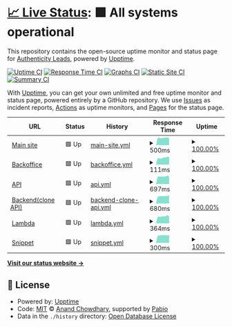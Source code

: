 # [📈 Live Status](https://status.authenticityleads.com): <!--live status--> **🟩 All systems operational**

This repository contains the open-source uptime monitor and status page for [Authenticity Leads](https://status.authenticityleads.com), powered by [Upptime](https://github.com/upptime/upptime).

[![Uptime CI](https://github.com/AuthenticityLeads/status-page/workflows/Uptime%20CI/badge.svg)](https://github.com/AuthenticityLeads/status-page/actions?query=workflow%3A%22Uptime+CI%22)
[![Response Time CI](https://github.com/AuthenticityLeads/status-page/workflows/Response%20Time%20CI/badge.svg)](https://github.com/AuthenticityLeads/status-page/actions?query=workflow%3A%22Response+Time+CI%22)
[![Graphs CI](https://github.com/AuthenticityLeads/status-page/workflows/Graphs%20CI/badge.svg)](https://github.com/AuthenticityLeads/status-page/actions?query=workflow%3A%22Graphs+CI%22)
[![Static Site CI](https://github.com/AuthenticityLeads/status-page/workflows/Static%20Site%20CI/badge.svg)](https://github.com/AuthenticityLeads/status-page/actions?query=workflow%3A%22Static+Site+CI%22)
[![Summary CI](https://github.com/AuthenticityLeads/status-page/workflows/Summary%20CI/badge.svg)](https://github.com/AuthenticityLeads/status-page/actions?query=workflow%3A%22Summary+CI%22)

With [Upptime](https://upptime.js.org), you can get your own unlimited and free uptime monitor and status page, powered entirely by a GitHub repository. We use [Issues](https://github.com/AuthenticityLeads/status-page/issues) as incident reports, [Actions](https://github.com/AuthenticityLeads/status-page/actions) as uptime monitors, and [Pages](https://status.authenticityleads.com) for the status page.

<!--start: status pages-->
<!-- This summary is generated by Upptime (https://github.com/upptime/upptime) -->
<!-- Do not edit this manually, your changes will be overwritten -->
<!-- prettier-ignore -->
| URL | Status | History | Response Time | Uptime |
| --- | ------ | ------- | ------------- | ------ |
| <img alt="" src="https://icons.duckduckgo.com/ip3/authenticityleads.com.ico" height="13"> [Main site](https://authenticityleads.com) | 🟩 Up | [main-site.yml](https://github.com/AuthenticityLeads/status-page/commits/HEAD/history/main-site.yml) | <details><summary><img alt="Response time graph" src="./graphs/main-site/response-time-week.png" height="20"> 500ms</summary><br><a href="https://status.authenticityleads.com/history/main-site"><img alt="Response time 503" src="https://img.shields.io/endpoint?url=https%3A%2F%2Fraw.githubusercontent.com%2FAuthenticityLeads%2Fstatus-page%2FHEAD%2Fapi%2Fmain-site%2Fresponse-time.json"></a><br><a href="https://status.authenticityleads.com/history/main-site"><img alt="24-hour response time 485" src="https://img.shields.io/endpoint?url=https%3A%2F%2Fraw.githubusercontent.com%2FAuthenticityLeads%2Fstatus-page%2FHEAD%2Fapi%2Fmain-site%2Fresponse-time-day.json"></a><br><a href="https://status.authenticityleads.com/history/main-site"><img alt="7-day response time 500" src="https://img.shields.io/endpoint?url=https%3A%2F%2Fraw.githubusercontent.com%2FAuthenticityLeads%2Fstatus-page%2FHEAD%2Fapi%2Fmain-site%2Fresponse-time-week.json"></a><br><a href="https://status.authenticityleads.com/history/main-site"><img alt="30-day response time 501" src="https://img.shields.io/endpoint?url=https%3A%2F%2Fraw.githubusercontent.com%2FAuthenticityLeads%2Fstatus-page%2FHEAD%2Fapi%2Fmain-site%2Fresponse-time-month.json"></a><br><a href="https://status.authenticityleads.com/history/main-site"><img alt="1-year response time 503" src="https://img.shields.io/endpoint?url=https%3A%2F%2Fraw.githubusercontent.com%2FAuthenticityLeads%2Fstatus-page%2FHEAD%2Fapi%2Fmain-site%2Fresponse-time-year.json"></a></details> | <details><summary><a href="https://status.authenticityleads.com/history/main-site">100.00%</a></summary><a href="https://status.authenticityleads.com/history/main-site"><img alt="All-time uptime 100.00%" src="https://img.shields.io/endpoint?url=https%3A%2F%2Fraw.githubusercontent.com%2FAuthenticityLeads%2Fstatus-page%2FHEAD%2Fapi%2Fmain-site%2Fuptime.json"></a><br><a href="https://status.authenticityleads.com/history/main-site"><img alt="24-hour uptime 100.00%" src="https://img.shields.io/endpoint?url=https%3A%2F%2Fraw.githubusercontent.com%2FAuthenticityLeads%2Fstatus-page%2FHEAD%2Fapi%2Fmain-site%2Fuptime-day.json"></a><br><a href="https://status.authenticityleads.com/history/main-site"><img alt="7-day uptime 100.00%" src="https://img.shields.io/endpoint?url=https%3A%2F%2Fraw.githubusercontent.com%2FAuthenticityLeads%2Fstatus-page%2FHEAD%2Fapi%2Fmain-site%2Fuptime-week.json"></a><br><a href="https://status.authenticityleads.com/history/main-site"><img alt="30-day uptime 100.00%" src="https://img.shields.io/endpoint?url=https%3A%2F%2Fraw.githubusercontent.com%2FAuthenticityLeads%2Fstatus-page%2FHEAD%2Fapi%2Fmain-site%2Fuptime-month.json"></a><br><a href="https://status.authenticityleads.com/history/main-site"><img alt="1-year uptime 100.00%" src="https://img.shields.io/endpoint?url=https%3A%2F%2Fraw.githubusercontent.com%2FAuthenticityLeads%2Fstatus-page%2FHEAD%2Fapi%2Fmain-site%2Fuptime-year.json"></a></details>
| <img alt="" src="https://icons.duckduckgo.com/ip3/app.authenticityleads.com.ico" height="13"> [Backoffice](https://app.authenticityleads.com/) | 🟩 Up | [backoffice.yml](https://github.com/AuthenticityLeads/status-page/commits/HEAD/history/backoffice.yml) | <details><summary><img alt="Response time graph" src="./graphs/backoffice/response-time-week.png" height="20"> 111ms</summary><br><a href="https://status.authenticityleads.com/history/backoffice"><img alt="Response time 226" src="https://img.shields.io/endpoint?url=https%3A%2F%2Fraw.githubusercontent.com%2FAuthenticityLeads%2Fstatus-page%2FHEAD%2Fapi%2Fbackoffice%2Fresponse-time.json"></a><br><a href="https://status.authenticityleads.com/history/backoffice"><img alt="24-hour response time 125" src="https://img.shields.io/endpoint?url=https%3A%2F%2Fraw.githubusercontent.com%2FAuthenticityLeads%2Fstatus-page%2FHEAD%2Fapi%2Fbackoffice%2Fresponse-time-day.json"></a><br><a href="https://status.authenticityleads.com/history/backoffice"><img alt="7-day response time 111" src="https://img.shields.io/endpoint?url=https%3A%2F%2Fraw.githubusercontent.com%2FAuthenticityLeads%2Fstatus-page%2FHEAD%2Fapi%2Fbackoffice%2Fresponse-time-week.json"></a><br><a href="https://status.authenticityleads.com/history/backoffice"><img alt="30-day response time 130" src="https://img.shields.io/endpoint?url=https%3A%2F%2Fraw.githubusercontent.com%2FAuthenticityLeads%2Fstatus-page%2FHEAD%2Fapi%2Fbackoffice%2Fresponse-time-month.json"></a><br><a href="https://status.authenticityleads.com/history/backoffice"><img alt="1-year response time 226" src="https://img.shields.io/endpoint?url=https%3A%2F%2Fraw.githubusercontent.com%2FAuthenticityLeads%2Fstatus-page%2FHEAD%2Fapi%2Fbackoffice%2Fresponse-time-year.json"></a></details> | <details><summary><a href="https://status.authenticityleads.com/history/backoffice">100.00%</a></summary><a href="https://status.authenticityleads.com/history/backoffice"><img alt="All-time uptime 100.00%" src="https://img.shields.io/endpoint?url=https%3A%2F%2Fraw.githubusercontent.com%2FAuthenticityLeads%2Fstatus-page%2FHEAD%2Fapi%2Fbackoffice%2Fuptime.json"></a><br><a href="https://status.authenticityleads.com/history/backoffice"><img alt="24-hour uptime 100.00%" src="https://img.shields.io/endpoint?url=https%3A%2F%2Fraw.githubusercontent.com%2FAuthenticityLeads%2Fstatus-page%2FHEAD%2Fapi%2Fbackoffice%2Fuptime-day.json"></a><br><a href="https://status.authenticityleads.com/history/backoffice"><img alt="7-day uptime 100.00%" src="https://img.shields.io/endpoint?url=https%3A%2F%2Fraw.githubusercontent.com%2FAuthenticityLeads%2Fstatus-page%2FHEAD%2Fapi%2Fbackoffice%2Fuptime-week.json"></a><br><a href="https://status.authenticityleads.com/history/backoffice"><img alt="30-day uptime 100.00%" src="https://img.shields.io/endpoint?url=https%3A%2F%2Fraw.githubusercontent.com%2FAuthenticityLeads%2Fstatus-page%2FHEAD%2Fapi%2Fbackoffice%2Fuptime-month.json"></a><br><a href="https://status.authenticityleads.com/history/backoffice"><img alt="1-year uptime 100.00%" src="https://img.shields.io/endpoint?url=https%3A%2F%2Fraw.githubusercontent.com%2FAuthenticityLeads%2Fstatus-page%2FHEAD%2Fapi%2Fbackoffice%2Fuptime-year.json"></a></details>
| <img alt="" src="https://icons.duckduckgo.com/ip3/authenticityleads.com.ico" height="13"> [API](https://api.authenticityleads.com) | 🟩 Up | [api.yml](https://github.com/AuthenticityLeads/status-page/commits/HEAD/history/api.yml) | <details><summary><img alt="Response time graph" src="./graphs/api/response-time-week.png" height="20"> 697ms</summary><br><a href="https://status.authenticityleads.com/history/api"><img alt="Response time 622" src="https://img.shields.io/endpoint?url=https%3A%2F%2Fraw.githubusercontent.com%2FAuthenticityLeads%2Fstatus-page%2FHEAD%2Fapi%2Fapi%2Fresponse-time.json"></a><br><a href="https://status.authenticityleads.com/history/api"><img alt="24-hour response time 674" src="https://img.shields.io/endpoint?url=https%3A%2F%2Fraw.githubusercontent.com%2FAuthenticityLeads%2Fstatus-page%2FHEAD%2Fapi%2Fapi%2Fresponse-time-day.json"></a><br><a href="https://status.authenticityleads.com/history/api"><img alt="7-day response time 697" src="https://img.shields.io/endpoint?url=https%3A%2F%2Fraw.githubusercontent.com%2FAuthenticityLeads%2Fstatus-page%2FHEAD%2Fapi%2Fapi%2Fresponse-time-week.json"></a><br><a href="https://status.authenticityleads.com/history/api"><img alt="30-day response time 687" src="https://img.shields.io/endpoint?url=https%3A%2F%2Fraw.githubusercontent.com%2FAuthenticityLeads%2Fstatus-page%2FHEAD%2Fapi%2Fapi%2Fresponse-time-month.json"></a><br><a href="https://status.authenticityleads.com/history/api"><img alt="1-year response time 622" src="https://img.shields.io/endpoint?url=https%3A%2F%2Fraw.githubusercontent.com%2FAuthenticityLeads%2Fstatus-page%2FHEAD%2Fapi%2Fapi%2Fresponse-time-year.json"></a></details> | <details><summary><a href="https://status.authenticityleads.com/history/api">100.00%</a></summary><a href="https://status.authenticityleads.com/history/api"><img alt="All-time uptime 99.99%" src="https://img.shields.io/endpoint?url=https%3A%2F%2Fraw.githubusercontent.com%2FAuthenticityLeads%2Fstatus-page%2FHEAD%2Fapi%2Fapi%2Fuptime.json"></a><br><a href="https://status.authenticityleads.com/history/api"><img alt="24-hour uptime 100.00%" src="https://img.shields.io/endpoint?url=https%3A%2F%2Fraw.githubusercontent.com%2FAuthenticityLeads%2Fstatus-page%2FHEAD%2Fapi%2Fapi%2Fuptime-day.json"></a><br><a href="https://status.authenticityleads.com/history/api"><img alt="7-day uptime 100.00%" src="https://img.shields.io/endpoint?url=https%3A%2F%2Fraw.githubusercontent.com%2FAuthenticityLeads%2Fstatus-page%2FHEAD%2Fapi%2Fapi%2Fuptime-week.json"></a><br><a href="https://status.authenticityleads.com/history/api"><img alt="30-day uptime 100.00%" src="https://img.shields.io/endpoint?url=https%3A%2F%2Fraw.githubusercontent.com%2FAuthenticityLeads%2Fstatus-page%2FHEAD%2Fapi%2Fapi%2Fuptime-month.json"></a><br><a href="https://status.authenticityleads.com/history/api"><img alt="1-year uptime 99.99%" src="https://img.shields.io/endpoint?url=https%3A%2F%2Fraw.githubusercontent.com%2FAuthenticityLeads%2Fstatus-page%2FHEAD%2Fapi%2Fapi%2Fuptime-year.json"></a></details>
| <img alt="" src="https://icons.duckduckgo.com/ip3/authenticityleads.com.ico" height="13"> [Backend(clone API)](https://backendprod.authenticityleads.com) | 🟩 Up | [backend-clone-api.yml](https://github.com/AuthenticityLeads/status-page/commits/HEAD/history/backend-clone-api.yml) | <details><summary><img alt="Response time graph" src="./graphs/backend-clone-api/response-time-week.png" height="20"> 680ms</summary><br><a href="https://status.authenticityleads.com/history/backend-clone-api"><img alt="Response time 622" src="https://img.shields.io/endpoint?url=https%3A%2F%2Fraw.githubusercontent.com%2FAuthenticityLeads%2Fstatus-page%2FHEAD%2Fapi%2Fbackend-clone-api%2Fresponse-time.json"></a><br><a href="https://status.authenticityleads.com/history/backend-clone-api"><img alt="24-hour response time 742" src="https://img.shields.io/endpoint?url=https%3A%2F%2Fraw.githubusercontent.com%2FAuthenticityLeads%2Fstatus-page%2FHEAD%2Fapi%2Fbackend-clone-api%2Fresponse-time-day.json"></a><br><a href="https://status.authenticityleads.com/history/backend-clone-api"><img alt="7-day response time 680" src="https://img.shields.io/endpoint?url=https%3A%2F%2Fraw.githubusercontent.com%2FAuthenticityLeads%2Fstatus-page%2FHEAD%2Fapi%2Fbackend-clone-api%2Fresponse-time-week.json"></a><br><a href="https://status.authenticityleads.com/history/backend-clone-api"><img alt="30-day response time 684" src="https://img.shields.io/endpoint?url=https%3A%2F%2Fraw.githubusercontent.com%2FAuthenticityLeads%2Fstatus-page%2FHEAD%2Fapi%2Fbackend-clone-api%2Fresponse-time-month.json"></a><br><a href="https://status.authenticityleads.com/history/backend-clone-api"><img alt="1-year response time 622" src="https://img.shields.io/endpoint?url=https%3A%2F%2Fraw.githubusercontent.com%2FAuthenticityLeads%2Fstatus-page%2FHEAD%2Fapi%2Fbackend-clone-api%2Fresponse-time-year.json"></a></details> | <details><summary><a href="https://status.authenticityleads.com/history/backend-clone-api">100.00%</a></summary><a href="https://status.authenticityleads.com/history/backend-clone-api"><img alt="All-time uptime 99.99%" src="https://img.shields.io/endpoint?url=https%3A%2F%2Fraw.githubusercontent.com%2FAuthenticityLeads%2Fstatus-page%2FHEAD%2Fapi%2Fbackend-clone-api%2Fuptime.json"></a><br><a href="https://status.authenticityleads.com/history/backend-clone-api"><img alt="24-hour uptime 100.00%" src="https://img.shields.io/endpoint?url=https%3A%2F%2Fraw.githubusercontent.com%2FAuthenticityLeads%2Fstatus-page%2FHEAD%2Fapi%2Fbackend-clone-api%2Fuptime-day.json"></a><br><a href="https://status.authenticityleads.com/history/backend-clone-api"><img alt="7-day uptime 100.00%" src="https://img.shields.io/endpoint?url=https%3A%2F%2Fraw.githubusercontent.com%2FAuthenticityLeads%2Fstatus-page%2FHEAD%2Fapi%2Fbackend-clone-api%2Fuptime-week.json"></a><br><a href="https://status.authenticityleads.com/history/backend-clone-api"><img alt="30-day uptime 100.00%" src="https://img.shields.io/endpoint?url=https%3A%2F%2Fraw.githubusercontent.com%2FAuthenticityLeads%2Fstatus-page%2FHEAD%2Fapi%2Fbackend-clone-api%2Fuptime-month.json"></a><br><a href="https://status.authenticityleads.com/history/backend-clone-api"><img alt="1-year uptime 99.99%" src="https://img.shields.io/endpoint?url=https%3A%2F%2Fraw.githubusercontent.com%2FAuthenticityLeads%2Fstatus-page%2FHEAD%2Fapi%2Fbackend-clone-api%2Fuptime-year.json"></a></details>
| <img alt="" src="https://icons.duckduckgo.com/ip3/authenticityleads.com.ico" height="13"> [Lambda](https://lambda-prod.authenticityleads.com) | 🟩 Up | [lambda.yml](https://github.com/AuthenticityLeads/status-page/commits/HEAD/history/lambda.yml) | <details><summary><img alt="Response time graph" src="./graphs/lambda/response-time-week.png" height="20"> 364ms</summary><br><a href="https://status.authenticityleads.com/history/lambda"><img alt="Response time 412" src="https://img.shields.io/endpoint?url=https%3A%2F%2Fraw.githubusercontent.com%2FAuthenticityLeads%2Fstatus-page%2FHEAD%2Fapi%2Flambda%2Fresponse-time.json"></a><br><a href="https://status.authenticityleads.com/history/lambda"><img alt="24-hour response time 372" src="https://img.shields.io/endpoint?url=https%3A%2F%2Fraw.githubusercontent.com%2FAuthenticityLeads%2Fstatus-page%2FHEAD%2Fapi%2Flambda%2Fresponse-time-day.json"></a><br><a href="https://status.authenticityleads.com/history/lambda"><img alt="7-day response time 364" src="https://img.shields.io/endpoint?url=https%3A%2F%2Fraw.githubusercontent.com%2FAuthenticityLeads%2Fstatus-page%2FHEAD%2Fapi%2Flambda%2Fresponse-time-week.json"></a><br><a href="https://status.authenticityleads.com/history/lambda"><img alt="30-day response time 368" src="https://img.shields.io/endpoint?url=https%3A%2F%2Fraw.githubusercontent.com%2FAuthenticityLeads%2Fstatus-page%2FHEAD%2Fapi%2Flambda%2Fresponse-time-month.json"></a><br><a href="https://status.authenticityleads.com/history/lambda"><img alt="1-year response time 412" src="https://img.shields.io/endpoint?url=https%3A%2F%2Fraw.githubusercontent.com%2FAuthenticityLeads%2Fstatus-page%2FHEAD%2Fapi%2Flambda%2Fresponse-time-year.json"></a></details> | <details><summary><a href="https://status.authenticityleads.com/history/lambda">100.00%</a></summary><a href="https://status.authenticityleads.com/history/lambda"><img alt="All-time uptime 100.00%" src="https://img.shields.io/endpoint?url=https%3A%2F%2Fraw.githubusercontent.com%2FAuthenticityLeads%2Fstatus-page%2FHEAD%2Fapi%2Flambda%2Fuptime.json"></a><br><a href="https://status.authenticityleads.com/history/lambda"><img alt="24-hour uptime 100.00%" src="https://img.shields.io/endpoint?url=https%3A%2F%2Fraw.githubusercontent.com%2FAuthenticityLeads%2Fstatus-page%2FHEAD%2Fapi%2Flambda%2Fuptime-day.json"></a><br><a href="https://status.authenticityleads.com/history/lambda"><img alt="7-day uptime 100.00%" src="https://img.shields.io/endpoint?url=https%3A%2F%2Fraw.githubusercontent.com%2FAuthenticityLeads%2Fstatus-page%2FHEAD%2Fapi%2Flambda%2Fuptime-week.json"></a><br><a href="https://status.authenticityleads.com/history/lambda"><img alt="30-day uptime 100.00%" src="https://img.shields.io/endpoint?url=https%3A%2F%2Fraw.githubusercontent.com%2FAuthenticityLeads%2Fstatus-page%2FHEAD%2Fapi%2Flambda%2Fuptime-month.json"></a><br><a href="https://status.authenticityleads.com/history/lambda"><img alt="1-year uptime 100.00%" src="https://img.shields.io/endpoint?url=https%3A%2F%2Fraw.githubusercontent.com%2FAuthenticityLeads%2Fstatus-page%2FHEAD%2Fapi%2Flambda%2Fuptime-year.json"></a></details>
| <img alt="" src="https://icons.duckduckgo.com/ip3/authenticityleads.com.ico" height="13"> [Snippet](https://code.authenticityleads.com/js/modules/Api.mjs) | 🟩 Up | [snippet.yml](https://github.com/AuthenticityLeads/status-page/commits/HEAD/history/snippet.yml) | <details><summary><img alt="Response time graph" src="./graphs/snippet/response-time-week.png" height="20"> 300ms</summary><br><a href="https://status.authenticityleads.com/history/snippet"><img alt="Response time 369" src="https://img.shields.io/endpoint?url=https%3A%2F%2Fraw.githubusercontent.com%2FAuthenticityLeads%2Fstatus-page%2FHEAD%2Fapi%2Fsnippet%2Fresponse-time.json"></a><br><a href="https://status.authenticityleads.com/history/snippet"><img alt="24-hour response time 311" src="https://img.shields.io/endpoint?url=https%3A%2F%2Fraw.githubusercontent.com%2FAuthenticityLeads%2Fstatus-page%2FHEAD%2Fapi%2Fsnippet%2Fresponse-time-day.json"></a><br><a href="https://status.authenticityleads.com/history/snippet"><img alt="7-day response time 300" src="https://img.shields.io/endpoint?url=https%3A%2F%2Fraw.githubusercontent.com%2FAuthenticityLeads%2Fstatus-page%2FHEAD%2Fapi%2Fsnippet%2Fresponse-time-week.json"></a><br><a href="https://status.authenticityleads.com/history/snippet"><img alt="30-day response time 321" src="https://img.shields.io/endpoint?url=https%3A%2F%2Fraw.githubusercontent.com%2FAuthenticityLeads%2Fstatus-page%2FHEAD%2Fapi%2Fsnippet%2Fresponse-time-month.json"></a><br><a href="https://status.authenticityleads.com/history/snippet"><img alt="1-year response time 369" src="https://img.shields.io/endpoint?url=https%3A%2F%2Fraw.githubusercontent.com%2FAuthenticityLeads%2Fstatus-page%2FHEAD%2Fapi%2Fsnippet%2Fresponse-time-year.json"></a></details> | <details><summary><a href="https://status.authenticityleads.com/history/snippet">100.00%</a></summary><a href="https://status.authenticityleads.com/history/snippet"><img alt="All-time uptime 100.00%" src="https://img.shields.io/endpoint?url=https%3A%2F%2Fraw.githubusercontent.com%2FAuthenticityLeads%2Fstatus-page%2FHEAD%2Fapi%2Fsnippet%2Fuptime.json"></a><br><a href="https://status.authenticityleads.com/history/snippet"><img alt="24-hour uptime 100.00%" src="https://img.shields.io/endpoint?url=https%3A%2F%2Fraw.githubusercontent.com%2FAuthenticityLeads%2Fstatus-page%2FHEAD%2Fapi%2Fsnippet%2Fuptime-day.json"></a><br><a href="https://status.authenticityleads.com/history/snippet"><img alt="7-day uptime 100.00%" src="https://img.shields.io/endpoint?url=https%3A%2F%2Fraw.githubusercontent.com%2FAuthenticityLeads%2Fstatus-page%2FHEAD%2Fapi%2Fsnippet%2Fuptime-week.json"></a><br><a href="https://status.authenticityleads.com/history/snippet"><img alt="30-day uptime 100.00%" src="https://img.shields.io/endpoint?url=https%3A%2F%2Fraw.githubusercontent.com%2FAuthenticityLeads%2Fstatus-page%2FHEAD%2Fapi%2Fsnippet%2Fuptime-month.json"></a><br><a href="https://status.authenticityleads.com/history/snippet"><img alt="1-year uptime 100.00%" src="https://img.shields.io/endpoint?url=https%3A%2F%2Fraw.githubusercontent.com%2FAuthenticityLeads%2Fstatus-page%2FHEAD%2Fapi%2Fsnippet%2Fuptime-year.json"></a></details>

<!--end: status pages-->

[**Visit our status website →**](https://status.authenticityleads.com)

## 📄 License

- Powered by: [Upptime](https://github.com/upptime/upptime)
- Code: [MIT](./LICENSE) © [Anand Chowdhary](https://anandchowdhary.com), supported by [Pabio](https://pabio.com)
- Data in the `./history` directory: [Open Database License](https://opendatacommons.org/licenses/odbl/1-0/)
